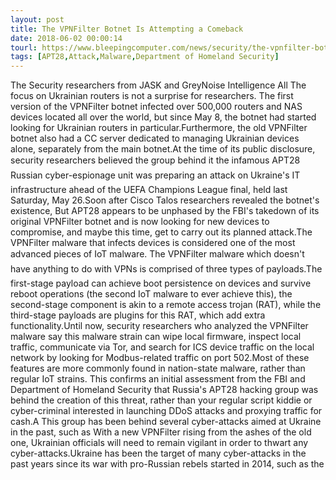 ```yaml
---
layout: post
title: The VPNFilter Botnet Is Attempting a Comeback
date: 2018-06-02 00:00:14
tourl: https://www.bleepingcomputer.com/news/security/the-vpnfilter-botnet-is-attempting-a-comeback/
tags: [APT28,Attack,Malware,Department of Homeland Security]
---
```

The Security researchers from JASK and GreyNoise Intelligence All The focus on Ukrainian routers is not a surprise for researchers. The first version of the VPNFilter botnet infected over 500,000 routers and NAS devices located all over the world, but since May 8, the botnet had started looking for Ukrainian routers in particular.Furthermore, the old VPNFilter botnet also had a CC server dedicated to managing Ukrainian devices alone, separately from the main botnet.At the time of its public disclosure, security researchers believed the group behind it the infamous APT28 Russian cyber-espionage unit was preparing an attack on Ukraine's IT infrastructure ahead of the UEFA Champions League final, held last Saturday, May 26.Soon after Cisco Talos researchers revealed the botnet's existence, But APT28 appears to be unphased by the FBI's takedown of its original VPNFilter botnet and is now looking for new devices to compromise, and maybe this time, get to carry out its planned attack.The VPNFilter malware that infects devices is considered one of the most advanced pieces of IoT malware. The VPNFilter malware which doesn't have anything to do with VPNs is comprised of three types of payloads.The first-stage payload can achieve boot persistence on devices and survive reboot operations (the second IoT malware to ever achieve this), the second-stage component is akin to a remote access trojan (RAT), while the third-stage payloads are plugins for this RAT, which add extra functionality.Until now, security researchers who analyzed the VPNFilter malware say this malware strain can wipe local firmware, inspect local traffic, communicate via Tor, and search for ICS device traffic on the local network by looking for Modbus-related traffic on port 502.Most of these features are more commonly found in nation-state malware, rather than regular IoT strains. This confirms an initial assessment from the FBI and Department of Homeland Security that Russia's APT28 hacking group was behind the creation of this threat, rather than your regular script kiddie or cyber-criminal interested in launching DDoS attacks and proxying traffic for cash.A This group has been behind several cyber-attacks aimed at Ukraine in the past, such as With a new VPNFilter rising from the ashes of the old one, Ukrainian officials will need to remain vigilant in order to thwart any cyber-attacks.Ukraine has been the target of many cyber-attacks in the past years since its war with pro-Russian rebels started in 2014, such as the 